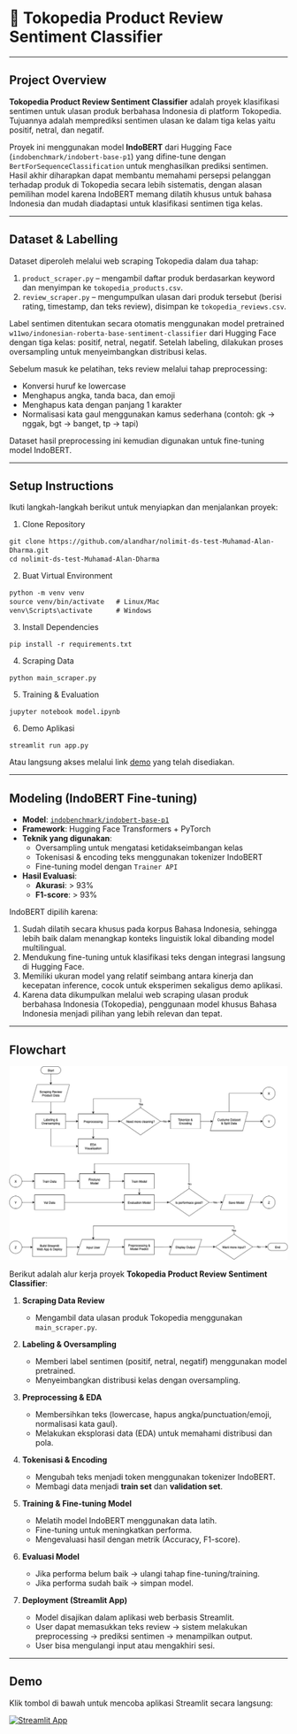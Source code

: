 # 💬 Tokopedia Product Review Sentiment Classifier

---

## Project Overview

**Tokopedia Product Review Sentiment Classifier** adalah proyek klasifikasi sentimen untuk ulasan produk berbahasa Indonesia di platform Tokopedia. Tujuannya adalah memprediksi sentimen ulasan ke dalam tiga kelas yaitu positif, netral, dan negatif.

Proyek ini menggunakan model **IndoBERT** dari Hugging Face (`indobenchmark/indobert-base-p1`) yang difine-tune dengan `BertForSequenceClassification` untuk menghasilkan prediksi sentimen. Hasil akhir diharapkan dapat membantu memahami persepsi pelanggan terhadap produk di Tokopedia secara lebih sistematis, dengan alasan pemilihan model karena IndoBERT memang dilatih khusus untuk bahasa Indonesia dan mudah diadaptasi untuk klasifikasi sentimen tiga kelas.

---

## Dataset & Labelling

Dataset diperoleh melalui web scraping Tokopedia dalam dua tahap:

1. `product_scraper.py` – mengambil daftar produk berdasarkan keyword dan menyimpan ke `tokopedia_products.csv`.
2. `review_scraper.py` – mengumpulkan ulasan dari produk tersebut (berisi rating, timestamp, dan teks review), disimpan ke `tokopedia_reviews.csv`.

Label sentimen ditentukan secara otomatis menggunakan model pretrained `w11wo/indonesian-roberta-base-sentiment-classifier` dari Hugging Face dengan tiga kelas: positif, netral, negatif. Setelah labeling, dilakukan proses oversampling untuk menyeimbangkan distribusi kelas.

Sebelum masuk ke pelatihan, teks review melalui tahap preprocessing:
- Konversi huruf ke lowercase
- Menghapus angka, tanda baca, dan emoji
- Menghapus kata dengan panjang 1 karakter
- Normalisasi kata gaul menggunakan kamus sederhana (contoh: gk → nggak, bgt → banget, tp → tapi)

Dataset hasil preprocessing ini kemudian digunakan untuk fine-tuning model IndoBERT.

---

## Setup Instructions

Ikuti langkah-langkah berikut untuk menyiapkan dan menjalankan proyek:

1. Clone Repository

```
git clone https://github.com/alandhar/nolimit-ds-test-Muhamad-Alan-Dharma.git
cd nolimit-ds-test-Muhamad-Alan-Dharma
```

2. Buat Virtual Environment

```
python -m venv venv
source venv/bin/activate   # Linux/Mac
venv\Scripts\activate      # Windows
```

3. Install Dependencies

```
pip install -r requirements.txt
```

4. Scraping Data

```
python main_scraper.py
```

5. Training & Evaluation

```
jupyter notebook model.ipynb
```
6. Demo Aplikasi

```
streamlit run app.py
```

Atau langsung akses melalui link [demo](#demo) yang telah disediakan.

---

## Modeling (IndoBERT Fine-tuning)

- **Model**: [`indobenchmark/indobert-base-p1`](https://huggingface.co/indobenchmark/indobert-base-p1)  
- **Framework**: Hugging Face Transformers + PyTorch  
- **Teknik yang digunakan**:  
  - Oversampling untuk mengatasi ketidakseimbangan kelas  
  - Tokenisasi & encoding teks menggunakan tokenizer IndoBERT  
  - Fine-tuning model dengan `Trainer API`  
- **Hasil Evaluasi**:  
  - **Akurasi**: > 93%  
  - **F1-score**: > 93%  

IndoBERT dipilih karena:  

1. Sudah dilatih secara khusus pada korpus Bahasa Indonesia, sehingga lebih baik dalam menangkap konteks linguistik lokal dibanding model multilingual.  
2. Mendukung fine-tuning untuk klasifikasi teks dengan integrasi langsung di Hugging Face.  
3. Memiliki ukuran model yang relatif seimbang antara kinerja dan kecepatan inference, cocok untuk eksperimen sekaligus demo aplikasi.  
4. Karena data dikumpulkan melalui web scraping ulasan produk berbahasa Indonesia (Tokopedia), penggunaan model khusus Bahasa Indonesia menjadi pilihan yang lebih relevan dan tepat.  

---

## Flowchart

![Flowchart Model](asset/flowchart-model.png)

Berikut adalah alur kerja proyek **Tokopedia Product Review Sentiment Classifier**:

1. **Scraping Data Review**  
   - Mengambil data ulasan produk Tokopedia menggunakan `main_scraper.py`.

2. **Labeling & Oversampling**  
   - Memberi label sentimen (positif, netral, negatif) menggunakan model pretrained.  
   - Menyeimbangkan distribusi kelas dengan oversampling.

3. **Preprocessing & EDA**  
   - Membersihkan teks (lowercase, hapus angka/punctuation/emoji, normalisasi kata gaul).  
   - Melakukan eksplorasi data (EDA) untuk memahami distribusi dan pola.

4. **Tokenisasi & Encoding**  
   - Mengubah teks menjadi token menggunakan tokenizer IndoBERT.  
   - Membagi data menjadi **train set** dan **validation set**.

5. **Training & Fine-tuning Model**  
   - Melatih model IndoBERT menggunakan data latih.  
   - Fine-tuning untuk meningkatkan performa.  
   - Mengevaluasi hasil dengan metrik (Accuracy, F1-score).

6. **Evaluasi Model**  
   - Jika performa belum baik → ulangi tahap fine-tuning/training.  
   - Jika performa sudah baik → simpan model.

7. **Deployment (Streamlit App)**  
   - Model disajikan dalam aplikasi web berbasis Streamlit.  
   - User dapat memasukkan teks review → sistem melakukan preprocessing → prediksi sentimen → menampilkan output.  
   - User bisa mengulangi input atau mengakhiri sesi.

---

## Demo

Klik tombol di bawah untuk mencoba aplikasi Streamlit secara langsung:  

[![Streamlit App](https://static.streamlit.io/badges/streamlit_badge_black_white.svg)](https://nolimit-ds-test-muhamad-alan-dharma-zcgupqljpxvazg5qfw3obq.streamlit.app/)